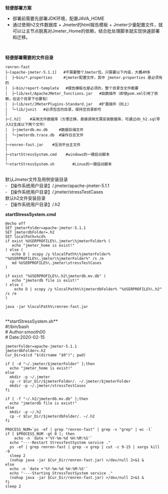**轻便部署方案** 
- 部署前需要先部署JDK环境，配置JAVA_HOME
- 通过使用h2文件数据库 + Jmeter的html报告模板 + Jmeter少量配置文件，就可以让主节点脱离对Jmeter_Home的依赖，结合批处理脚本就实现快速部署和迁移。
<br> 
 
**轻便部署需要的文件目录** 
```
renren-fast
├─[apache-jmeter-5.1.1]   #不需要整个Jmeter包，只需要以下内容，大概4M多
│  ├─bin/*.properties     #jmeter配置文件，其中 jmeter.properties 是必须有的
│  ├─bin/report-template   #报告模板也是必须的，整个目录含文件都要
│  ├─lib/ext/ApacheJMeter_functions.jar   #函数插件（即使pom.xml引用了依赖，在这个目录下也要有）
│  ├─lib/ext/JMeterPlugins-Standard.jar   #扩展插件（同上）
│  └─lib/junit   #必须包含的目录，保持空目录即可
│
├─[.h2]    #采用文件数据库（方便迁移，直接调用无需安装数据库，可通过db_h2.sql导入h2生成以下两个文件）
│  ├─jmeterdb.mv.db     #数据存储文件
│  └─jmeterdb.trace.db  #操作日志文件
│ 
├─renren-fast.jar    #压测平台主文件
│ 
├─startStressSystem.cmd    #windows的一键启动脚本
│ 
└─startStressSystem.sh        #Linux的一键启动脚本
```
<br> 
默认Jmeter文件及用例安装目录<br> 
- 【操作系统用户目录】/.jmeter/apache-jmeter-5.1.1<br> 
- 【操作系统用户目录】/.jmeter/stressTestCases<br> 
默认h2文件安装目录<br> 
- 【操作系统用户目录】/.h2
<br> 

**startStressSystem.cmd**
```
@echo off
SET jmeterFolder=apache-jmeter-5.1.1
SET jmeterdbFolder=.h2
SET localPath=%cd%
if exist %USERPROFILE%\.jmeter\%jmeterFolder% (
   echo "jmeter_home is exist!"
) else (
   echo D | xcopy /y %localPath%\%jmeterFolder% "%USERPROFILE%\.jmeter\%jmeterFolder%" /s /e
   md %USERPROFILE%\.jmeter\stressTestCases
)

if exist "%USERPROFILE%\.h2\jmeterdb.mv.db" (
   echo "jmeterdb file is exist!"
) else (
    echo D | xcopy /y %localPath%\%jmeterdbFolder% "%USERPROFILE%\.h2" /s /e
)

java -jar %localPath%\renren-fast.jar
```
<br> 
 **startStressSystem.sh**
<br>
#!/bin/bash<br>
# Author:smooth00<br>
# Date:2020-02-15<br>

```
jmeterFolder=apache-jmeter-5.1.1
jmeterdbFolder=.h2
Cur_Dir=$(cd "$(dirname "$0")"; pwd)

if [ -d "~/.jmeter/$jmeterFolder" ];then
  echo "jmeter_home is exist!"
else
  mkdir -p ~/.jmeter
  cp -r $Cur_Dir/$jmeterFolder/. ~/.jmeter/$jmeterFolder
  mkdir -p ~/.jmeter/stressTestCases
fi

if [ -f "~/.h2/jmeterdb.mv.db" ];then
  echo "jmeterdb file is exist!"
else
  mkdir -p ~/.h2
  cp -r $Cur_Dir/$jmeterdbFolder/. ~/.h2
fi

PROCESS_NUM=`ps -ef | grep "renren-fast" | grep -v "grep" | wc -l`
if [ $PROCESS_NUM -gt 0 ]; then
	echo -n `date +'%Y-%m-%d %H:%M:%S'`
  echo "----Restart StressTestSystem service ."
  ps -ef | grep renren-fast | grep -v grep | cut -c 9-15 | xargs kill -9
  sleep 2
  (nohup java -jar $Cur_Dir/renren-fast.jar) >/dev/null 2>&1 &
else
  echo -n `date +'%Y-%m-%d %H:%M:%S'`
  echo "----Starting StressTestSystem service ."
  (nohup java -jar $Cur_Dir/renren-fast.jar) >/dev/null 2>&1 &
fi
sleep 2
```
<br> 